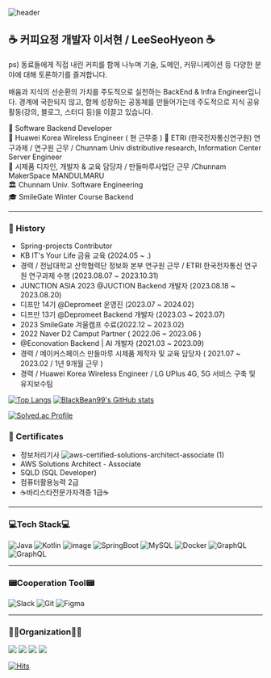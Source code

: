 ![header](https://capsule-render.vercel.app/api?type=slice&color=auto&height=300&section=header&text=BlackBean99%20&fontSize=90)

## ☕ 커피요정 개발자 이서현 / LeeSeoHyeon ☕
ps) 동료들에게 직접 내린 커피를 함께 나누며 기술, 도메인, 커뮤니케이션 등 다양한 분야에 대해 토론하기를 즐겨합니다.

배움과 지식의 선순환의 가치를 주도적으로 실천하는 BackEnd & Infra Engineer입니다.
경계에 국한되지 않고, 함께 성장하는 공동체를 만들어가는데 주도적으로 지식 공유 활동(강의, 블로그, 스터디 등)을 이끌고 있습니다.



👨 Software Backend Developer<br/>
🏫 Huawei Korea Wireless Engineer ( 현 근무중 )
🏫 ETRI (한국전자통신연구원) 연구과제 / 연구원 근무 / Chunnam Univ distributive research, Information Center Server Engineer<br/>
🏫 시제품 디자인, 개발자 & 교육 담당자 / 만들마루사업단 근무 /Chunnam MakerSpace MANDULMARU <br/>
🏛 Chunnam Univ. Software Engineering<br/>
🎓 SmileGate Winter Course Backend<br/>


---

### 🏅 History
- Spring-projects Contributor
- KB IT's Your Life 금융 교육 (2024.05 ~ .)
- 경력 / 전남대학교 산학협력단 정보화 본부 연구원 근무 / ETRI 한국전자통신 연구원 연구과제 수행 (2023.08.07 ~ 2023.10.31)
- JUNCTION ASIA 2023 @JUCTION Backend 개발자 (2023.08.18 ~ 2023.08.20)
- 디프만 14기 @Depromeet 운영진 (2023.07 ~ 2024.02)
- 디프만 13기 @Depromeet Backend 개발자 (2023.03 ~ 2023.07)
- 2023 SmileGate 겨울캠프 수료(2022.12 ~ 2023.02)
- 2022 Naver D2 Camput Partner ( 2022.06 ~ 2023.06 )
- @Econovation Backend | AI 개발자 (2021.03 ~ 2023.09)
- 경력 / 메이커스페이스 만들마루 시제품 제작자 및 교육 담당자 ( 2021.07 ~ 2023.02 / 1년 9개월 근무 )
- 경력 / Huawei Korea Wireless Engineer / LG UPlus 4G, 5G 서비스 구축 및 유지보수팀

[![Top Langs](https://github-readme-stats.vercel.app/api/top-langs/?username=BlackBean99&langs_count=10&layout=compact&theme=highcontrast)](https://github.com/BlackBean99) [![BlackBean99's GitHub stats](https://github-readme-stats.vercel.app/api?username=BlackBean99&show_icon=true&theme=github_dark)](https://github.com/anuraghazra/github-readme-stats)  ﻿

[![Solved.ac Profile](http://mazassumnida.wtf/api/v2/generate_badge?boj=BlackBean99)](https://solved.ac/BlackBean99/)


### 🏅 Certificates
- 정보처리기사
![aws-certified-solutions-architect-associate (1)](https://github.com/BlackBean99/BlackBean99/assets/54030889/00795d79-6355-4031-84be-9cfd988a5894)
- AWS Solutions Architect - Associate
- SQLD (SQL Developer)
- 컴퓨터활용능력 2급
- ☕바리스타전문가자격증 1급☕

---
### 💻Tech Stack💻
![Java](https://img.shields.io/badge/Java-007396?style=flat-square&logo=Java&logoColor=white) ![Kotlin](https://img.shields.io/badge/Kotlin-7F52FF?style=flat-square&logo=Java&logoColor=#7F52FF)
![image](https://github.com/BlackBean99/BlackBean99/assets/54030889/d319f527-1e88-4db2-9a3d-d32c1e3af6ac) ![SpringBoot](https://img.shields.io/badge/SpringBoot-색상?style=flat-square&logo=SpringBoot&logoColor=white) ![MySQL](https://img.shields.io/badge/MySQL-white?style=flat-square&logo=MySQL&logoColor=#4479A1) ![Docker](https://img.shields.io/badge/Docker-white?style=flat-square&logo=Docker&logoColor=#4479A1) ![GraphQL](https://img.shields.io/badge/GraphQL-000000?style=flat-square&logo=graphQL&logoColor=E10098) ![GraphQL](https://img.shields.io/badge/AWS-FF9900?style=flat-square&logo=AmazonAWS&logoColor=232F3E)


---
### 📟Cooperation Tool📟
![Slack](https://img.shields.io/badge/Slack-4A154B?style=flat-square&logo=Slack&logoColor=0000) ![Git](https://img.shields.io/badge/GitHub-181717?style=flat-square&logo=gitHub&logoColor=0000) ![Figma](https://img.shields.io/badge/Figma-F24E1E?style=flat-square&logo=Figma&logoColor=000000)

---

### 🧑‍💻Organization🧑‍💻

<a href = "https://depromeet.com"><img src = "https://img.shields.io/badge/Depromeet-003D7D?style=flat-square"></a>
<a href = "https://econovation.kr/about"><img src = "https://img.shields.io/badge/Econovation-003D7D?style=flat-square"></a>
<a href = "https://d2.naver.com"><img src = "https://img.shields.io/badge/NaverD2-28CF37?style=flat-square"></a>
<a href = "https://careers.smilegate.com/student/development-camp)"><img src = "https://img.shields.io/badge/SmileGate-FD6F23?style=flat-square"></a>


[![Hits](https://hits.seeyoufarm.com/api/count/incr/badge.svg?url=https%3A%2F%2Fgithub.com%2FBlackBean99&count_bg=%234B8EEE&title_bg=%23000000&icon=github.svg&icon_color=%23FFFFFF&title=hits&edge_flat=false)](https://hits.seeyoufarm.com)


